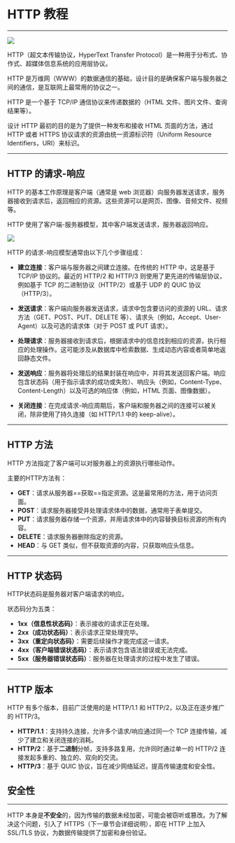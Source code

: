 # HTTP 教程

---

![](https://www.runoob.com/wp-content/uploads/2013/11/icon128x128.png)

HTTP（超文本传输协议，HyperText Transfer Protocol）是一种用于分布式、协作式、超媒体信息系统的应用层协议。

HTTP 是万维网（WWW）的数据通信的基础，设计目的是确保客户端与服务器之间的通信，是互联网上最常用的协议之一。

HTTP 是一个基于 TCP/IP 通信协议来传递数据的（HTML 文件、图片文件、查询结果等）。

设计 HTTP 最初的目的是为了提供一种发布和接收 HTML 页面的方法，通过 HTTP 或者 HTTPS 协议请求的资源由统一资源标识符（Uniform Resource Identifiers，URI）来标识。

---

## HTTP 的请求-响应

HTTP 的基本工作原理是客户端（通常是 web 浏览器）向服务器发送请求，服务器接收到请求后，返回相应的资源。这些资源可以是网页、图像、音频文件、视频等。

HTTP 使用了客户端-服务器模型，其中客户端发送请求，服务器返回响应。

![](https://www.runoob.com/wp-content/uploads/2013/11/1_CdUUublTxuAyIcnTFlxSUg.png)

HTTP 的请求-响应模型通常由以下几个步骤组成：

- **建立连接**：客户端与服务器之间建立连接。在传统的 HTTP 中，这是基于 TCP/IP 协议的。最近的 HTTP/2 和 HTTP/3 则使用了更先进的传输层协议，例如基于 TCP 的二进制协议（HTTP/2）或基于 UDP 的 QUIC 协议（HTTP/3）。

- **发送请求**：客户端向服务器发送请求，请求中包含要访问的资源的 URL、请求方法（GET、POST、PUT、DELETE 等）、请求头（例如，Accept、User-Agent）以及可选的请求体（对于 POST 或 PUT 请求）。

- **处理请求**：服务器接收到请求后，根据请求中的信息找到相应的资源，执行相应的处理操作。这可能涉及从数据库中检索数据、生成动态内容或者简单地返回静态文件。
    
- **发送响应**：服务器将处理后的结果封装在响应中，并将其发送回客户端。响应包含状态码（用于指示请求的成功或失败）、响应头（例如，Content-Type、Content-Length）以及可选的响应体（例如，HTML 页面、图像数据）。

- **关闭连接**：在完成请求-响应周期后，客户端和服务器之间的连接可以被关闭，除非使用了持久连接（如 HTTP/1.1 中的 keep-alive）。


---

## HTTP 方法

HTTP 方法指定了客户端可以对服务器上的资源执行哪些动作。

主要的HTTP方法有：

- **GET**：请求从服务器==获取==指定资源。这是最常用的方法，用于访问页面。
- **POST**：请求服务器接受并处理请求体中的数据，通常用于表单提交。
- **PUT**：请求服务器存储一个资源，并用请求体中的内容替换目标资源的所有内容。
- **DELETE**：请求服务器删除指定的资源。
- **HEAD**：与 GET 类似，但不获取资源的内容，只获取响应头信息。

---

## HTTP 状态码

HTTP状态码是服务器对客户端请求的响应。

状态码分为五类：

- **1xx（信息性状态码）**：表示接收的请求正在处理。
- **2xx（成功状态码）**：表示请求正常处理完毕。
- **3xx（重定向状态码）**：需要后续操作才能完成这一请求。
- **4xx（客户端错误状态码）**：表示请求包含语法错误或无法完成。
- **5xx（服务器错误状态码）**：服务器在处理请求的过程中发生了错误。

---

## HTTP 版本

HTTP 有多个版本，目前广泛使用的是 HTTP/1.1 和 HTTP/2，以及正在逐步推广的 HTTP/3。

- **HTTP/1.1**：支持持久连接，允许多个请求/响应通过同一个 TCP 连接传输，减少了建立和关闭连接的消耗。
- **HTTP/2**：基于**二进制**分帧，支持多路复用，允许同时通过单一的 HTTP/2 连接发起多重的、独立的、双向的交流。
- **HTTP/3**：基于 QUIC 协议，旨在减少网络延迟，提高传输速度和安全性。

## 安全性

---

HTTP 本身是**不安全**的，因为传输的数据未经加密，可能会被窃听或篡改。为了解决这个问题，引入了 HTTPS（下一章节会详细说明），即在 HTTP 上加入 SSL/TLS 协议，为数据传输提供了加密和身份验证。
